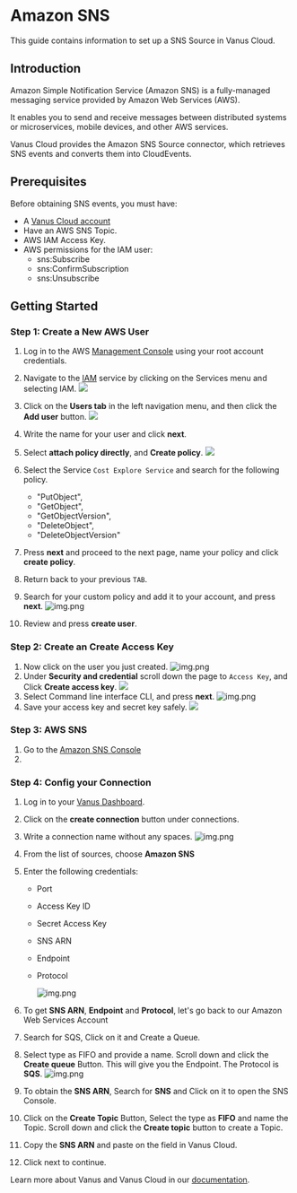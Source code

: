 # Amazon SNS

This guide contains information to set up a SNS Source in Vanus Cloud.

## Introduction

Amazon Simple Notification Service (Amazon SNS) is a fully-managed messaging service provided by Amazon Web Services (AWS).

It enables you to send and receive messages between distributed systems or microservices, mobile devices, and other AWS services.

Vanus Cloud provides the Amazon SNS Source connector, which retrieves SNS events and converts them into CloudEvents.

## Prerequisites

Before obtaining SNS events, you must have:

- A [Vanus Cloud account](https://cloud.vanus.ai)
- Have an AWS SNS Topic.
- AWS IAM Access Key.
- AWS permissions for the IAM user:
  - sns:Subscribe
  - sns:ConfirmSubscription
  - sns:Unsubscribe

## Getting Started

### Step 1: Create a New AWS User

1. Log in to the AWS [Management Console](https://aws.amazon.com) using your root account credentials.
2. Navigate to the [IAM](https://console.aws.amazon.com/iam/) service by clicking on the Services menu and selecting IAM.
   ![](images/findIAM.png)
3. Click on the **Users tab** in the left navigation menu, and then click the **Add user** button.
   ![](images/AddUser.png)
4. Write the name for your user and click **next**.
5. Select **attach policy directly**, and **Create policy**.
   ![](images/permissionoption.png)
6. Select the Service `Cost Explore Service` and search for the following policy.
    - "PutObject",
    - "GetObject",
    - "GetObjectVersion",
    - "DeleteObject",
    - "DeleteObjectVersion"
   
7. Press **next** and proceed to the next page, name your policy and click **create policy**.
8. Return back to your previous `TAB`.
9. Search for your custom policy and add it to your account, and press **next**.
   ![img.png](images/policy.png)
10. Review and press **create user**.

### Step 2: Create an Create Access Key

1. Now click on the user you just created.
   ![img.png](images/user.png)
2. Under **Security and credential** scroll down the page to `Access Key`, and Click **Create access key**.
   ![](images/createAccesskey.png)
3. Select Command line interface CLI, and press **next**.
   ![img.png](images/CLI.png)
4. Save your access key and secret key safely.
   ![](images/img.png)

### Step 3: AWS SNS 
1. Go to the [Amazon SNS Console](https://console.aws.amazon.com/sns/)
2. 

### Step 4: Config your Connection

1. Log in to your [Vanus Dashboard](https://cloud.vanus.ai/dashboard).
2. Click on the **create connection** button under connections.
3. Write a connection name without any spaces.
   ![img.png](images/name.png)
4. From the list of sources, choose **Amazon SNS**
5. Enter the following credentials:

   - Port
   - Access Key ID
   - Secret Access Key
   - SNS ARN
   - Endpoint
   - Protocol

     ![img.png](images/vanus-sns.png)

5. To get **SNS ARN**, **Endpoint** and **Protocol**, let's go back to our Amazon Web Services Account
6. Search for SQS, Click on it and Create a Queue.
7. Select type as FIFO and provide a name. Scroll down and click the **Create queue** Button. This will give you the Endpoint. The Protocol is **SQS**.
   ![img.png](images/sqs-fifo.png)
8. To obtain the **SNS ARN**, Search for **SNS** and Click on it to open the SNS Console.
9. Click on the **Create Topic** Button, Select the type as **FIFO** and name the Topic. Scroll down and click the **Create topic** button to create a Topic.
10. Copy the **SNS ARN** and paste on the field in Vanus Cloud.
11. Click next to continue.

Learn more about Vanus and Vanus Cloud in our [documentation](https://docs.vanus.ai).
